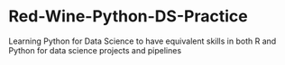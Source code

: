 # Red-Wine-Python-DS-Practice
Learning Python for Data Science to have equivalent skills in both R and Python for data science projects and pipelines
